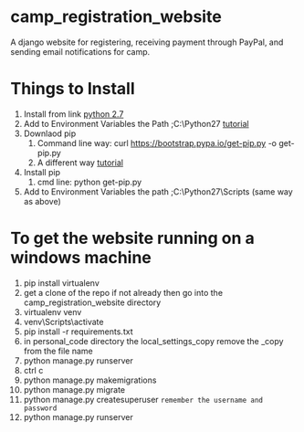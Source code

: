 # camp_registration_website
A django website for registering, receiving payment through PayPal, and sending email notifications for camp.

# Things to Install
1. Install from link [python 2.7](https://www.python.org/ftp/python/2.7.16/python-2.7.16.amd64.msi)
1. Add to Environment Variables the Path ;C:\Python27 [tutorial](https://www.pythoncentral.io/add-python-to-path-python-is-not-recognized-as-an-internal-or-external-command/)
1. Downlaod pip 
    1. Command line way: curl https://bootstrap.pypa.io/get-pip.py -o get-pip.py
    1. A different way [tutorial](https://www.liquidweb.com/kb/install-pip-windows/)
1. Install pip
    1. cmd line: python get-pip.py
1. Add to Environment Variables the path ;C:\Python27\Scripts (same way as above)

# To get the website running on a windows machine
1. pip install virtualenv
1. get a clone of the repo if not already then go into the camp_registration_website directory
1. virtualenv venv 
1. venv\Scripts\activate 
1. pip install -r requirements.txt
1. in personal_code directory the local_settings_copy remove the _copy from the file name
1. python manage.py runserver
1. ctrl c 
1. python manage.py makemigrations 
1. python manage.py migrate 
1. python manage.py createsuperuser `remember the username and password`
1. python manage.py runserver
